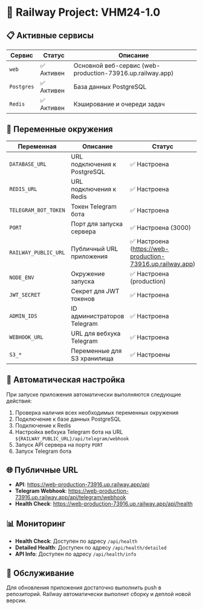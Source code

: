 # 🚀 Railway Project: VHM24-1.0

## 📋 Активные сервисы

| Сервис | Статус | Описание |
|--------|--------|----------|
| `web` | ✅ Активен | Основной веб-сервис (web-production-73916.up.railway.app) |
| `Postgres` | ✅ Активен | База данных PostgreSQL |
| `Redis` | ✅ Активен | Кэширование и очереди задач |

## 🔐 Переменные окружения

| Переменная | Описание | Статус |
|------------|----------|--------|
| `DATABASE_URL` | URL подключения к PostgreSQL | ✅ Настроена |
| `REDIS_URL` | URL подключения к Redis | ✅ Настроена |
| `TELEGRAM_BOT_TOKEN` | Токен Telegram бота | ✅ Настроена |
| `PORT` | Порт для запуска сервера | ✅ Настроена (3000) |
| `RAILWAY_PUBLIC_URL` | Публичный URL приложения | ✅ Настроена (https://web-production-73916.up.railway.app) |
| `NODE_ENV` | Окружение запуска | ✅ Настроена (production) |
| `JWT_SECRET` | Секрет для JWT токенов | ✅ Настроена |
| `ADMIN_IDS` | ID администраторов Telegram | ✅ Настроена |
| `WEBHOOK_URL` | URL для вебхука Telegram | ✅ Настроена |
| `S3_*` | Переменные для S3 хранилища | ✅ Настроены |

## 🔄 Автоматическая настройка

При запуске приложения автоматически выполняются следующие действия:

1. Проверка наличия всех необходимых переменных окружения
2. Подключение к базе данных PostgreSQL
3. Подключение к Redis
4. Настройка вебхука Telegram бота на URL `${RAILWAY_PUBLIC_URL}/api/telegram/webhook`
5. Запуск API сервера на порту `PORT`
6. Запуск Telegram бота

## 🌐 Публичные URL

- **API**: https://web-production-73916.up.railway.app/api
- **Telegram Webhook**: https://web-production-73916.up.railway.app/api/telegram/webhook
- **Health Check**: https://web-production-73916.up.railway.app/api/health

## 📊 Мониторинг

- **Health Check**: Доступен по адресу `/api/health`
- **Detailed Health**: Доступен по адресу `/api/health/detailed`
- **API Info**: Доступен по адресу `/api/health/info`

## 🔧 Обслуживание

Для обновления приложения достаточно выполнить push в репозиторий. Railway автоматически выполнит сборку и деплой новой версии.

